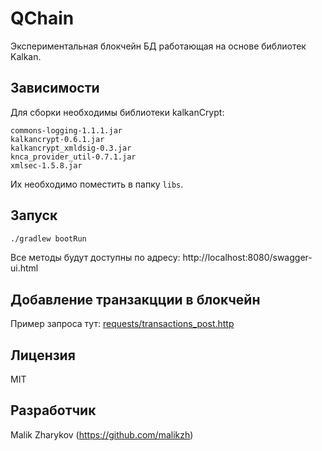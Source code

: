 # QChain

Экспериментальная блокчейн БД работающая на основе библиотек Kalkan.

## Зависимости

Для сборки необходимы библиотеки kalkanCrypt:

```
commons-logging-1.1.1.jar
kalkancrypt-0.6.1.jar
kalkancrypt_xmldsig-0.3.jar
knca_provider_util-0.7.1.jar
xmlsec-1.5.8.jar
```

Их необходимо поместить в папку `libs`.

## Запуск

```bash
./gradlew bootRun
```

Все методы будут доступны по адресу: http://localhost:8080/swagger-ui.html

## Добавление транзакцции в блокчейн

Пример запроса тут: [requests/transactions_post.http](requests/transactions_post.http)

## Лицензия

MIT

## Разработчик

Malik Zharykov (https://github.com/malikzh)